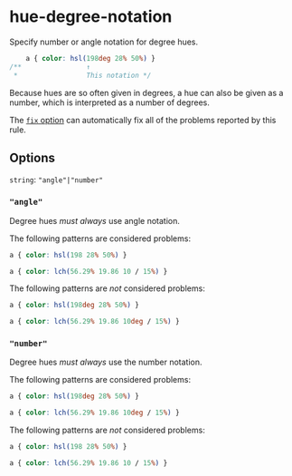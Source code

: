 # hue-degree-notation

Specify number or angle notation for degree hues.

<!-- prettier-ignore -->
```css
    a { color: hsl(198deg 28% 50%) }
/**                ↑
 *                 This notation */
```

Because hues are so often given in degrees, a hue can also be given as a number, which is interpreted as a number of degrees.

The [`fix` option](../../../docs/user-guide/usage/options.md#fix) can automatically fix all of the problems reported by this rule.

## Options

`string`: `"angle"|"number"`

### `"angle"`

Degree hues _must always_ use angle notation.

The following patterns are considered problems:

<!-- prettier-ignore -->
```css
a { color: hsl(198 28% 50%) }
```

<!-- prettier-ignore -->
```css
a { color: lch(56.29% 19.86 10 / 15%) }
```

The following patterns are _not_ considered problems:

<!-- prettier-ignore -->
```css
a { color: hsl(198deg 28% 50%) }
```

<!-- prettier-ignore -->
```css
a { color: lch(56.29% 19.86 10deg / 15%) }
```

### `"number"`

Degree hues _must always_ use the number notation.

The following patterns are considered problems:

<!-- prettier-ignore -->
```css
a { color: hsl(198deg 28% 50%) }
```

<!-- prettier-ignore -->
```css
a { color: lch(56.29% 19.86 10deg / 15%) }
```

The following patterns are _not_ considered problems:

<!-- prettier-ignore -->
```css
a { color: hsl(198 28% 50%) }
```

<!-- prettier-ignore -->
```css
a { color: lch(56.29% 19.86 10 / 15%) }
```
